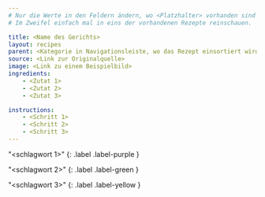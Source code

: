 ```yaml
---
# Nur die Werte in den Feldern ändern, wo <Platzhalter> vorhanden sind (ᵔᴥᵔ)
# Im Zweifel einfach mal in eins der vorhandenen Rezepte reinschauen.

title: <Name des Gerichts>
layout: recipes
parent: <Kategorie in Navigationsleiste, wo das Rezept einsortiert wird. Es gibt: "Frühstück", "Hauptspeisen", "Beilagen", "Soßen", "Nachtisch". Es kann nur eine Kategorie eingetragen werden.>
source: <Link zur Originalquelle>
image: <Link zu einem Beispielbild>
ingredients:
    - <Zutat 1>
    - <Zutat 2>
    - <Zutat 3>

instructions:
    - <Schritt 1>
    - <Schritt 2>
    - <Schritt 3>
---
```

"<schlagwort 1>"
{: .label .label-purple }

"<schlagwort 2>"
{: .label .label-green }

"<schlagwort 3>"
{: .label .label-yellow }
